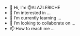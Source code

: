 - 👋 Hi, I’m @ALAZLERICHE
- 👀 I’m interested in ...
- 🌱 I’m currently learning ...
- 💞️ I’m looking to collaborate on ...
- 📫 How to reach me ...

<!---
ALAZLERICHE/ALAZLERICHE is a ✨ special ✨ repository because its `README.md` (this file) appears on your GitHub profile.
You can click the Preview link to take a look at your changes.
--->
